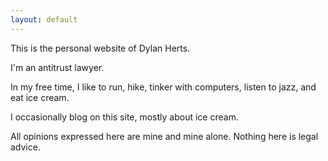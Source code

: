 ```yaml
---
layout: default
---
```


This is the personal website of Dylan Herts.

I'm an antitrust lawyer.

In my free time, I like to run, hike, tinker with computers, listen to jazz, and eat ice cream.

I occasionally blog on this site, mostly about ice cream.

All opinions expressed here are mine and mine alone. Nothing here is legal advice.

